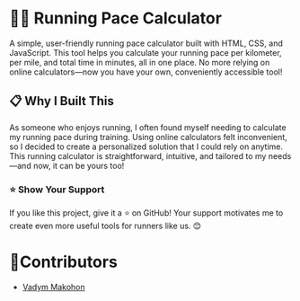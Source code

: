 # 🏃‍♂️ Running Pace Calculator

A simple, user-friendly running pace calculator built with HTML, CSS, and JavaScript. This tool helps you calculate your running pace per kilometer, per mile, and total time in minutes, all in one place. No more relying on online calculators—now you have your own, conveniently accessible tool!

## 📋 Why I Built This

As someone who enjoys running, I often found myself needing to calculate my running pace during training. Using online calculators felt inconvenient, so I decided to create a personalized solution that I could rely on anytime. This running calculator is straightforward, intuitive, and tailored to my needs—and now, it can be yours too!

### ⭐ Show Your Support

If you like this project, give it a ⭐ on GitHub! Your support motivates me to create even more useful tools for runners like us. 😊

# 👤Contributors

- [Vadym Makohon](https://github.com/VadymMakohon)
